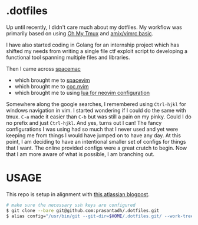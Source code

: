 # .dotfiles
Up until recently, I didn't care much about my dotfiles. 
My workflow was primarily based on using 
[Oh My Tmux](https://github.com/gpakosz/.tmux) and 
[amix/vimrc basic](https://github.com/amix/vimrc).

I have also started coding in Golang for an internship project which 
has shifted my needs from writing a single file ctf exploit script
to developing a functional tool spanning multiple files and libraries.

Then I came across [spacemac](https://www.spacemacs.org/) 
- which brought me to [spacevim](https://spacevim.org/)
- which brought me to [coc.nvim](https://github.com/neoclide/coc.nvim)
- which brought me to using [lua for neovim configuration][neovim-lua]

Somewhere along the google searches, I remembered using `Ctrl-hjkl` for windows
navigation in vim. I started wondering if I could do the same with tmux.
`C-a` made it easier than `C-b` but was still a pain on my pinky.
Could I do no prefix and just `Ctrl-hjkl`. And yes, turns out I can!
The fancy configurations I was using had so much that I never used and
yet were keeping me from things I would have jumped on to have any day.
At this point, I am deciding to have an intentional smaller set of configs
for things that I want. The online provided configs were a great crutch
to begin. Now that I am more aware of what is possible, I am branching out.

# USAGE

This repo is setup in alignment with [this atlassian blogpost][atlassian-dotfiles].

```bash
# make sure the necessary ssh keys are configured
$ git clone --bare git@github.com:prasantadh/.dotfiles.git
$ alias config="/usr/bin/git --git-dir=$HOME/.dotfiles.git/ --work-tree=$HOME"
```
[neovim-lua]: https://neovim.io/doc/user/lua.html

[atlassian-dotfiles]: https://www.atlassian.com/git/tutorials/dotfiles
